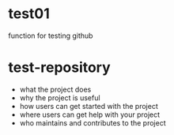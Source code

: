 # test01
function for testing github

# test-repository
- what the project does
- why the project is useful
- how users can get started with the project
- where users can get help with your project
- who maintains and contributes to the project
